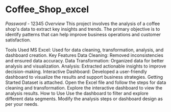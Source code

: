 # Coffee_Shop_excel
*Password* - 12345
*Overview*
This project involves the analysis of a coffee shop's data to extract key insights and trends. The primary objective is to identify patterns that can help improve business operations and customer satisfaction.

Tools Used
MS Excel: Used for data cleaning, transformation, analysis, and dashboard creation.
Key Features
Data Cleaning: Removed inconsistencies and ensured data accuracy.
Data Transformation: Organized data for better analysis and visualization.
Analysis: Extracted actionable insights to improve decision-making.
Interactive Dashboard: Developed a user-friendly dashboard to visualize the results and support business strategies.
Getting Started
Dataset is attached.
Open the Excel file and follow the steps for data cleaning and transformation.
Explore the interactive dashboard to view the analysis results.
How to Use
Use the dashboard to filter and explore different data segments.
Modify the analysis steps or dashboard design as per your needs.
